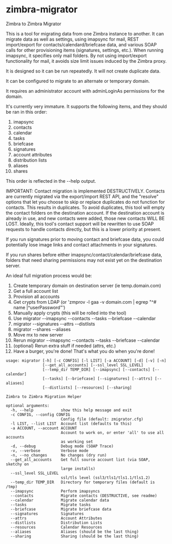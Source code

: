 # zimbra-migrator
Zimbra to Zimbra Migrator

This is a tool for migrating data from one Zimbra instance to another. It can migrate data as well as settings, using imapsync for mail, REST import/export for contacts/calendard/briefcase data, and various SOAP calls for other provisioning items (signatures, settings, etc.). When running imapsync, it specifies only mail folders. By not using import/export functionality for mail, it avoids size limit issues induced by the Zimbra proxy.

It is designed so it can be run repeatedly. It will not create duplicate data.

It can be configured to migrate to an alternate or temporary domain.

It requires an administrator account with adminLoginAs permissions for the domain.

It's currently very immature. It supports the following items, and they should be ran in this order:

1. imapsync
2. contacts
3. calendar
4. tasks
5. briefcase
6. signatures
7. account attributes
8. distribution lists
9. aliases
10. shares

This order is reflected in the --help output.

IMPORTANT: Contact migration is implemented DESTRUCTIVELY. Contacts are currently migrated via the export/import REST API, and the "resolve" options that let you choose to skip or replace duplicates do not function for contacts. This results in duplicates. To avoid duplicates, this tool will empty the contact folders on the destination account. If the destination account is already in use, and new contacts were added, those new contacts WILL BE LOST. Ideally, this tool's contact support will be rewritten to use SOAP requests to handle contacts directly, but this is a lower priority at present.

If you run signatures prior to moving contact and briefcase data, you could potentially lose image links and contact attachments in your signatures.

If you run shares before either imapsync/contact/calendar/briefcase data, folders that need sharing permissions may not exist yet on the destination server.

An ideal full migration process would be:

1. Create temporary domain on destination server (ie temp.domain.com)
2. Get a full account list
3. Provision all accounts
4. Get crypts from LDAP
   (or 'zmprov -l gaa -v domain.com | egrep "^# name |^userPassword"')
5. Manually apply crypts (this will be rolled into the tool)
6. Use migrator --imapsync --contacts --tasks --briefcase --calendar
8. migrator --signatures --attrs --distlists
9. migrator --shares --aliases
10. Move mx to new server
11. Rerun migrator --imapsync --contacts --tasks --briefcase --calendar
12. (optional) Rerun extra stuff if needed (attrs, etc.)
13. Have a burger, you're done! That's what you do when you're done!

```
usage: migrator [-h] [-c CONFIG] [-l LIST] [-a ACCOUNT] [-d] [-v] [-n]
                [--get_all_accounts] [--ssl_level SSL_LEVEL]
                [--temp_dir TEMP_DIR] [--imapsync] [--contacts] [--calendar]
                [--tasks] [--briefcase] [--signatures] [--attrs] [--aliases]
                [--distlists] [--resources] [--sharing]

Zimbra to Zimbra Migration Helper

optional arguments:
  -h, --help            show this help message and exit
  -c CONFIG, --config CONFIG
                        Config file (default: zmigrator.cfg)
  -l LIST, --list LIST  Account list (defaults to this)
  -a ACCOUNT, --account ACCOUNT
                        Account to work on, or enter 'all' to use all accounts
                        as working set
  -d, --debug           Debug mode (SOAP Trace)
  -v, --verbose         Verbose mode
  -n, --no_changes      No changes (dry run)
  --get_all_accounts    Get full source account list (via SOAP, sketchy on
                        large installs)
  --ssl_level SSL_LEVEL
                        ssl/tls level (ssl3/tls1/tls1.1/tls1.2)
  --temp_dir TEMP_DIR   Directory for temporary files (default is /tmp)
  --imapsync            Perform imapsyncs
  --contacts            Migrate contacts (DESTRUCTIVE, see readme)
  --calendar            Migrate calendar data
  --tasks               Migrate tasks
  --briefcase           Migrate briefcase data
  --signatures          Signatures
  --attrs               Account Attributes
  --distlists           Distribution Lists
  --resources           Calendar Resources
  --aliases             Aliases (should be the last thing)
  --sharing             Sharing (should be the last thing)

```
